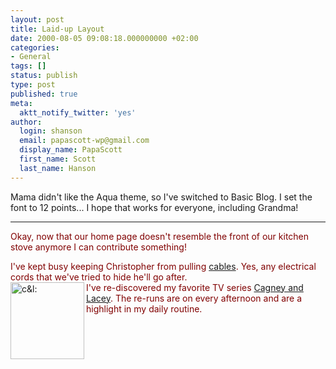```yaml
---
layout: post
title: Laid-up Layout
date: 2000-08-05 09:08:18.000000000 +02:00
categories:
- General
tags: []
status: publish
type: post
published: true
meta:
  aktt_notify_twitter: 'yes'
author:
  login: shanson
  email: papascott-wp@gmail.com
  display_name: PapaScott
  first_name: Scott
  last_name: Hanson
---
```

<p>Mama didn't like the Aqua theme, so I've switched to Basic Blog. I set the font to 12 points... I hope that works for everyone, including Grandma!</p>
<hr />
<font color="maroon">Okay, now that our home page doesn't resemble the front of our kitchen stove anymore I can contribute something!</p>
<p>I've kept busy keeping Christopher from pulling <a href="http://shanson.editthispage.com/pictures/viewer$317">cables</a>. Yes, any electrical cords that we've tried to hide he'll go after.<br />
<a href="http://w3.one.net/~voyager/candl.html"><img src="https://www.papascott.de/wordpress/wp-content/uploads/2000/08/cl.jpg" height="123" width="118" align="left" alt="c&l: " border="0" /></a> I've re-discovered my favorite TV series <a href="http://w3.one.net/~voyager/candl.html">Cagney and Lacey</a>. The re-runs are on every afternoon and are a highlight in my daily routine.</font></p>
